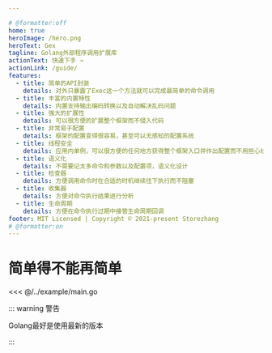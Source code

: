 ```yaml
---

# @formatter:off
home: true
heroImage: /hero.png
heroText: Gex
tagline: Golang外部程序调用扩展库
actionText: 快速下手 →
actionLink: /guide/
features:
  - title: 简单的API封装
    details: 对外只暴露了Exec这一个方法就可以完成最简单的命令调用
  - title: 丰富的内置特性
    details: 内置支持输出编码转换以及自动解决乱码问题
  - title: 强大的扩展性
    details: 可以很方便的扩展整个框架而不侵入代码
  - title: 非常易于配置
    details: 框架的配置变得很容易，甚至可以无感知的配置系统
  - title: 线程安全
    details: 应用内单例，可以很方便的任何地方获得整个框架入口并作出配置而不用担心线程安全
  - title: 语义化
    details: 不需要记太多命令和参数以及配置项，语义化设计
  - title: 检查器
    details: 方便调用命令时在合适的时机继续往下执行而不阻塞
  - title: 收集器
    details: 方便对命令执行结果进行分析
  - title: 生命周期
    details: 方便在命令执行过期中接管生命周期回调
footer: MIT Licensed | Copyright © 2021-present Storezhang
# @formatter:on
---
```


# 简单得不能再简单

<<< @/../example/main.go

::: warning 警告
<!--@formatter:off-->
Golang最好是使用最新的版本
<!--@formatter:on-->
:::
